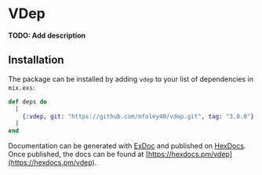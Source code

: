 # VDep

**TODO: Add description**

## Installation

The package can be installed by adding `vdep` to your list of
dependencies in `mix.exs`:

```elixir
def deps do
  [
    {:vdep, git: "https://github.com/mfoley40/vdep.git", tag: "3.0.0"}
  ]
end
```

Documentation can be generated with [ExDoc](https://github.com/elixir-lang/ex_doc)
and published on [HexDocs](https://hexdocs.pm). Once published, the docs can
be found at [https://hexdocs.pm/vdep](https://hexdocs.pm/vdep).
